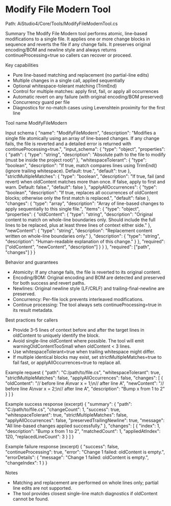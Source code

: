 ﻿# Modify File Modern Tool

Path: AiStudio4/Core/Tools/ModifyFileModernTool.cs

Summary
The Modify File Modern tool performs atomic, line-based modifications to a single file. It applies one or more change blocks in sequence and reverts the file if any change fails. It preserves original encoding/BOM and newline style and always returns continueProcessing=true so callers can recover or proceed.

Key capabilities
- Pure line-based matching and replacement (no partial-line edits)
- Multiple changes in a single call, applied sequentially
- Optional whitespace-tolerant matching (TrimEnd)
- Control for multiple matches: apply first, fail, or apply all occurrences
- Automatic revert on any failure (with original encoding/BOM preserved)
- Concurrency guard per file
- Diagnostics for no-match cases using Levenshtein proximity for the first line

Tool name
ModifyFileModern

Input schema
{
  "name": "ModifyFileModern",
  "description": "Modifies a single file atomically using an array of line-based changes. If any change fails, the file is reverted and a detailed error is returned with continueProcessing=true.",
  "input_schema": {
    "type": "object",
    "properties": {
      "path": { "type": "string", "description": "Absolute path to the file to modify (must be inside the project root)" },
      "whitespaceTolerant": { "type": "boolean", "description": "If true, match compares lines using TrimEnd() (ignore trailing whitespace). Default: true.", "default": true },
      "strictMultipleMatches": { "type": "boolean", "description": "If true, fail (and revert) when oldContent matches more than once. If false, apply to first and warn. Default: false.", "default": false },
      "applyAllOccurrences": { "type": "boolean", "description": "If true, replaces all occurrences of oldContent blocks; otherwise only the first match is replaced.", "default": false },
      "changes": {
        "type": "array",
        "description": "Array of line-based changes to apply sequentially to this single file.",
        "items": {
          "type": "object",
          "properties": {
            "oldContent": { "type": "string", "description": "Original content to match on whole-line boundaries only. Should include the full lines to be replaced, plus at least three lines of context either side." },
            "newContent": { "type": "string", "description": "Replacement content written on whole-line boundaries only." },
            "description": { "type": "string", "description": "Human-readable explanation of this change." }
          },
          "required": ["oldContent", "newContent", "description"]
        }
      }
    },
    "required": ["path", "changes"]
  }
}

Behavior and guarantees
- Atomicity: If any change fails, the file is reverted to its original content.
- Encoding/BOM: Original encoding and BOM are detected and preserved for both success and revert paths.
- Newlines: Original newline style (LF/CRLF) and trailing-final-newline are preserved.
- Concurrency: Per-file lock prevents interleaved modifications.
- Continue processing: The tool always sets continueProcessing=true in its result metadata.

Best practices for callers
- Provide 3–5 lines of context before and after the target lines in oldContent to uniquely identify the block.
- Avoid single-line oldContent where possible. The tool will emit warningOldContentTooSmall when oldContent < 3 lines.
- Use whitespaceTolerant=true when trailing whitespace might differ.
- If multiple identical blocks may exist, set strictMultipleMatches=true to fail fast, or applyAllOccurrences=true to replace all.

Example request
{
  "path": "C:/path/to/file.cs",
  "whitespaceTolerant": true,
  "strictMultipleMatches": false,
  "applyAllOccurrences": false,
  "changes": [
    {
      "oldContent": "// before line A\nvar x = 1;\n// after line A",
      "newContent": "// before line A\nvar x = 2;\n// after line A",
      "description": "Bump x from 1 to 2"
    }
  ]
}

Example success response (excerpt)
{
  "summary": {
    "path": "C:/path/to/file.cs",
    "changeCount": 1,
    "success": true,
    "whitespaceTolerant": true,
    "strictMultipleMatches": false,
    "applyAllOccurrences": false,
    "preservedTrailingNewline": true,
    "message": "All line-based changes applied successfully."
  },
  "changes": [
    {
      "index": 1,
      "description": "Bump x from 1 to 2",
      "matchedCount": 1,
      "appliedAtIndex": 120,
      "replacedLineCount": 3
    }
  ]
}

Example failure response (excerpt)
{
  "success": false,
  "continueProcessing": true,
  "error": "Change 1 failed: oldContent is empty.",
  "errorDetails": {
    "message": "Change 1 failed: oldContent is empty.",
    "changeIndex": 1
  }
}

Notes
- Matching and replacement are performed on whole lines only; partial line edits are not supported.
- The tool provides closest single-line match diagnostics if oldContent cannot be found.